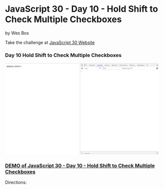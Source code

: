 # JavaScript 30  - Day 10 - Hold Shift to Check Multiple Checkboxes

by Wes Bos

Take the challenge at [JavaScript 30 Website](http://www.javascript30.com)


### Day 10 Hold Shift to Check Multiple Checkboxes

![Day 10 Hold Shift to Check Multiple Checkboxes](https://github.com/DKMitt/javascript30/blob/master/Day-10-Hold-Shift-and-Check-Checkboxes/images/day-10.gif)

### [DEMO of JavaScript 30  - Day 10 - Hold Shift to Check Multiple Checkboxes](http://www.dkmitt.com/mycoding/JavaScript30/Day-10-Hold-Shift-and-Check-Checkboxes/)

Directions: 
